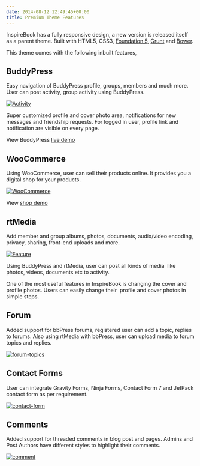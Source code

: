 ```yaml
---
date: 2014-08-12 12:49:45+00:00
title: Premium Theme Features
---
```


InspireBook has a fully responsive design, a new version is released itself as a parent theme. Built with HTML5, CSS3, [Foundation 5](http://foundation.zurb.com/), [Grunt](http://gruntjs.com/) and [Bower](http://bower.io/).

This theme comes with the following inbuilt features,


## BuddyPress


Easy navigation of BuddyPress profile, groups, members and much more. User can post activity, group activity using BuddyPress.

[![Activity](https://rtcamp.com/wp-content/uploads/2014/02/activity.png)](https://rtcamp.com/wp-content/uploads/2014/02/activity.png)

Super customized profile and cover photo area, notifications for new messages and friendship requests. For logged in user, profile link and notification are visible on every page.

View BuddyPress [live demo](http://demo.rtcamp.com/rtmedia/?theme=InspireBook)


## WooCommerce


Using WooCommerce, user can sell their products online. It provides you a digital shop for your products.

[![WooCommerce](https://rtcamp.com/wp-content/uploads/2014/02/woocommerce.png)](https://rtcamp.com/wp-content/uploads/2014/02/woocommerce.png)

View [shop demo](http://demo.rtcamp.com/rtmedia/shop/?theme=InspireBook)


## rtMedia


Add member and group albums, photos, documents, audio/video encoding, privacy, sharing, front-end uploads and more.

[![Feature](https://rtcamp.com/wp-content/uploads/2014/02/feature.png)](https://rtcamp.com/wp-content/uploads/2014/02/feature.png)

Using BuddyPress and rtMedia, user can post all kinds of media  like photos, videos, documents etc to activity.

One of the most useful features in InspireBook is changing the cover and profile photos. Users can easily change their  profile and cover photos in simple steps.


## Forum


Added support for bbPress forums, registered user can add a topic, replies to forums. Also using rtMedia with bbPress, user can upload media to forum topics and replies.

[![forum-topics](https://rtcamp.com/wp-content/uploads/2014/02/forum-topics.png)](https://rtcamp.com/wp-content/uploads/2014/02/forum-topics.png)


## Contact Forms


User can integrate Gravity Forms, Ninja Forms, Contact Form 7 and JetPack contact form as per requirement.

[![contact-form](https://rtcamp.com/wp-content/uploads/2014/02/contact-form.png)](https://rtcamp.com/wp-content/uploads/2014/02/contact-form.png)


## Comments


Added support for threaded comments in blog post and pages. Admins and Post Authors have different styles to highlight their comments.

[![comment](https://rtcamp.com/wp-content/uploads/2014/02/comment.png)](https://rtcamp.com/wp-content/uploads/2014/02/comment.png)
